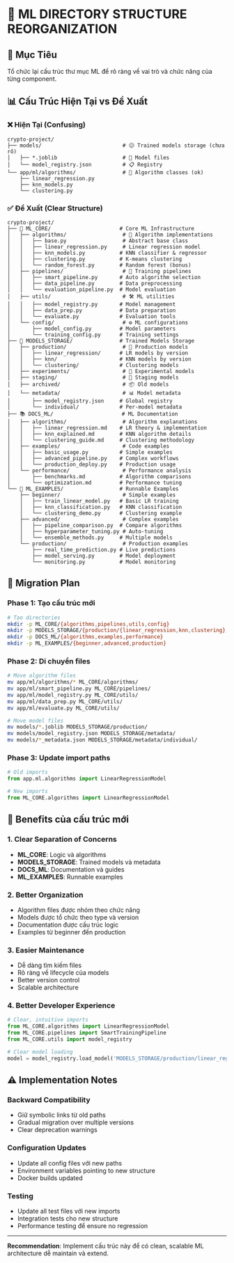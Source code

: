 # 📂 ML DIRECTORY STRUCTURE REORGANIZATION

## 🎯 Mục Tiêu
Tổ chức lại cấu trúc thư mục ML để rõ ràng về vai trò và chức năng của từng component.

## 📊 Cấu Trúc Hiện Tại vs Đề Xuất

### ❌ **Hiện Tại (Confusing)**
```
crypto-project/
├── models/                          # 😕 Trained models storage (chưa rõ)
│   ├── *.joblib                     # 💾 Model files
│   └── model_registry.json          # 📋 Registry  
└── app/ml/algorithms/               # 🤖 Algorithm classes (ok)
    ├── linear_regression.py
    ├── knn_models.py
    └── clustering.py
```

### ✅ **Đề Xuất (Clear Structure)**
```
crypto-project/
├── 🤖 ML_CORE/                      # Core ML Infrastructure
│   ├── algorithms/                  # 🧠 Algorithm implementations
│   │   ├── base.py                  # Abstract base class
│   │   ├── linear_regression.py     # Linear regression model
│   │   ├── knn_models.py           # KNN classifier & regressor
│   │   ├── clustering.py           # K-means clustering
│   │   └── random_forest.py        # Random forest (bonus)
│   ├── pipelines/                   # 🔄 Training pipelines
│   │   ├── smart_pipeline.py       # Auto algorithm selection
│   │   ├── data_pipeline.py        # Data preprocessing
│   │   └── evaluation_pipeline.py  # Model evaluation
│   ├── utils/                       # 🛠️ ML utilities
│   │   ├── model_registry.py       # Model management
│   │   ├── data_prep.py            # Data preparation
│   │   └── evaluate.py             # Evaluation tools
│   └── config/                      # ⚙️ ML configurations
│       ├── model_config.py         # Model parameters
│       └── training_config.py      # Training settings
├── 💾 MODELS_STORAGE/               # Trained Models Storage
│   ├── production/                  # 🚀 Production models
│   │   ├── linear_regression/      # LR models by version
│   │   ├── knn/                    # KNN models by version  
│   │   └── clustering/             # Clustering models
│   ├── experiments/                 # 🧪 Experimental models
│   ├── staging/                     # 🔄 Staging models
│   ├── archived/                    # 📦 Old models
│   └── metadata/                    # 📊 Model metadata
│       ├── model_registry.json     # Global registry
│       └── individual/             # Per-model metadata
├── 📚 DOCS_ML/                      # ML Documentation
│   ├── algorithms/                  # Algorithm explanations
│   │   ├── linear_regression.md    # LR theory & implementation
│   │   ├── knn_explained.md        # KNN algorithm details
│   │   └── clustering_guide.md     # Clustering methodology
│   ├── examples/                    # Code examples
│   │   ├── basic_usage.py          # Simple examples
│   │   ├── advanced_pipeline.py    # Complex workflows
│   │   └── production_deploy.py    # Production usage
│   └── performance/                 # Performance analysis
│       ├── benchmarks.md           # Algorithm comparisons
│       └── optimization.md         # Performance tuning
└── 🧪 ML_EXAMPLES/                  # Runnable Examples
    ├── beginner/                    # Simple examples
    │   ├── train_linear_model.py   # Basic LR training
    │   ├── knn_classification.py   # KNN classification
    │   └── clustering_demo.py      # Clustering example
    ├── advanced/                    # Complex examples
    │   ├── pipeline_comparison.py  # Compare algorithms
    │   ├── hyperparameter_tuning.py # Auto-tuning
    │   └── ensemble_methods.py     # Multiple models
    └── production/                  # Production examples
        ├── real_time_prediction.py # Live predictions
        ├── model_serving.py        # Model deployment
        └── monitoring.py           # Model monitoring
```

## 🔄 Migration Plan

### Phase 1: Tạo cấu trúc mới
```bash
# Tạo directories
mkdir -p ML_CORE/{algorithms,pipelines,utils,config}
mkdir -p MODELS_STORAGE/{production/{linear_regression,knn,clustering},experiments,staging,archived,metadata/individual}
mkdir -p DOCS_ML/{algorithms,examples,performance}
mkdir -p ML_EXAMPLES/{beginner,advanced,production}
```

### Phase 2: Di chuyển files
```bash
# Move algorithm files
mv app/ml/algorithms/* ML_CORE/algorithms/
mv app/ml/smart_pipeline.py ML_CORE/pipelines/
mv app/ml/model_registry.py ML_CORE/utils/
mv app/ml/data_prep.py ML_CORE/utils/
mv app/ml/evaluate.py ML_CORE/utils/

# Move model files
mv models/*.joblib MODELS_STORAGE/production/
mv models/model_registry.json MODELS_STORAGE/metadata/
mv models/*_metadata.json MODELS_STORAGE/metadata/individual/
```

### Phase 3: Update import paths
```python
# Old imports
from app.ml.algorithms import LinearRegressionModel

# New imports  
from ML_CORE.algorithms import LinearRegressionModel
```

## 🎯 Benefits của cấu trúc mới

### 1. **Clear Separation of Concerns**
- **ML_CORE**: Logic và algorithms
- **MODELS_STORAGE**: Trained models và metadata
- **DOCS_ML**: Documentation và guides
- **ML_EXAMPLES**: Runnable examples

### 2. **Better Organization**
- Algorithm files được nhóm theo chức năng
- Models được tổ chức theo type và version
- Documentation được cấu trúc logic
- Examples từ beginner đến production

### 3. **Easier Maintenance**
- Dễ dàng tìm kiếm files
- Rõ ràng về lifecycle của models
- Better version control
- Scalable architecture

### 4. **Better Developer Experience**
```python
# Clear, intuitive imports
from ML_CORE.algorithms import LinearRegressionModel
from ML_CORE.pipelines import SmartTrainingPipeline
from ML_CORE.utils import model_registry

# Clear model loading
model = model_registry.load_model('MODELS_STORAGE/production/linear_regression/v1.2.3/')
```

## ⚠️ Implementation Notes

### Backward Compatibility
- Giữ symbolic links từ old paths
- Gradual migration over multiple versions
- Clear deprecation warnings

### Configuration Updates
- Update all config files với new paths
- Environment variables pointing to new structure
- Docker builds updated

### Testing
- Update all test files với new imports
- Integration tests cho new structure
- Performance testing để ensure no regression

---

**Recommendation**: Implement cấu trúc này để có clean, scalable ML architecture dễ maintain và extend.